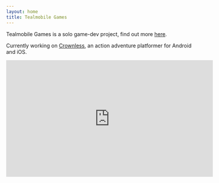 ```yaml
---
layout: home
title: Tealmobile Games
---
```

Tealmobile Games is a solo game-dev project, find out more [here](/about).

Currently working on [Crownless](/crownless), an action adventure platformer for Android and iOS.

<p align="center">
<iframe width="560" height="315" src="https://www.youtube.com/embed/_pgQOT84oTQ" title="YouTube video player" frameborder="0" allow="accelerometer; autoplay; clipboard-write; encrypted-media; gyroscope; picture-in-picture" allowfullscreen></iframe>
</p>
